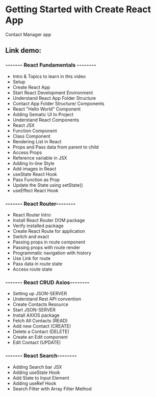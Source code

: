 # Getting Started with Create React App

Contact Manager app

## Link demo: 

### ------- React Fundamentals --------
- Intro & Topics to learn in this video
- Setup
- Create React App
- Start React Development Environment 
- Understand React App Folder Structure
- Contact App Folder Structure/ Components
- React "Hello World" Component
- Adding Sematic UI to Project
- Understand React Components
- React JSX
- Function Component
- Class Component
- Rendering List in React
- Props and Pass data from parent to child
- Access Props
- Reference variable in JSX
- Adding In-line Style
- Add images in React
- useState React Hook
- Pass Function as Prop
- Update the State using setState()
- useEffect React Hook

### ------- React Router--------
- React Router Intro 
- Install React Router DOM package
- Verify installed package
- Create React Route for application
- Switch and exact 
- Passing props in route component
- Passing props with route render
- Programmatic navigation with history 
- Use Link for route
- Pass data in route state
- Access route state 

### ------- React CRUD Axios--------
- Setting up JSON-SERVER
- Understand Rest API convention
- Create Contacts Resource
- Start JSON-SERVER 
- Install AXIOS package
- Fetch All Contacts (READ)
- Add new Contact (CREATE) 
- Delete a Contact (DELETE)
- Create an Edit component
- Edit Contact (UPDATE) 

### ------- React Search--------
- Adding Search bar JSX
- Adding useState Hook
- Add State to Input Element
- Adding useRef Hook
- Search Filter with Array Filter Method 